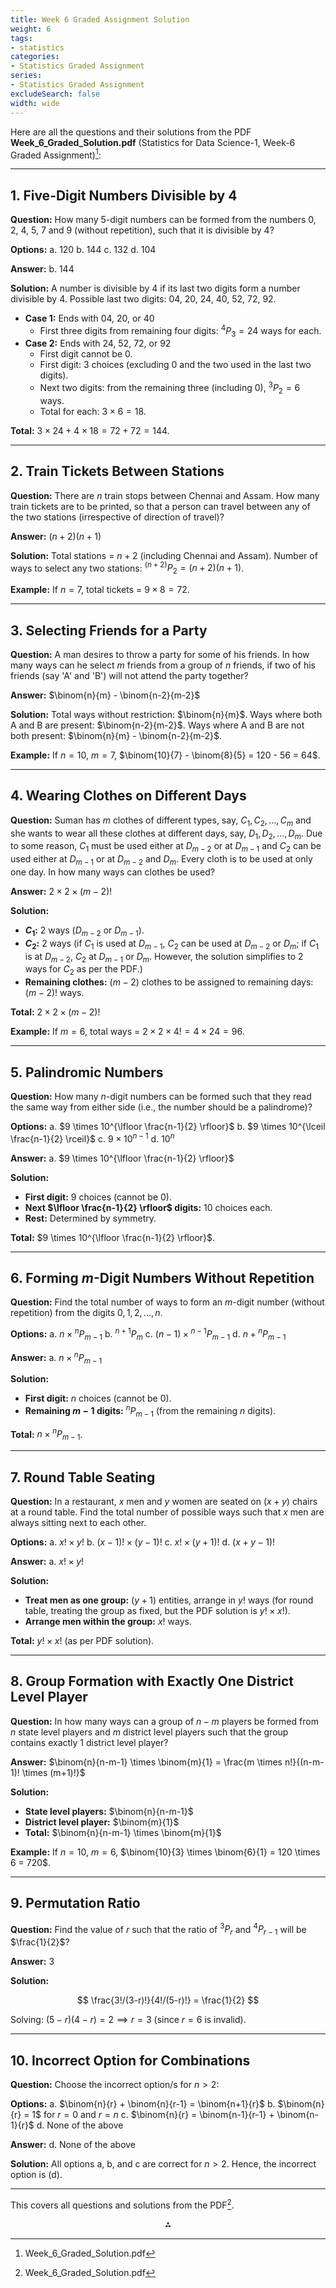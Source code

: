 ```yaml
---
title: Week 6 Graded Assignment Solution
weight: 6
tags: 
- statistics
categories:
- Statistics Graded Assignment
series:
- Statistics Graded Assignment
excludeSearch: false
width: wide
---
```


Here are all the questions and their solutions from the PDF **Week_6_Graded_Solution.pdf** (Statistics for Data Science-1, Week-6 Graded Assignment)[^1]:

---

## **1. Five-Digit Numbers Divisible by 4**

**Question:**
How many 5-digit numbers can be formed from the numbers 0, 2, 4, 5, 7 and 9 (without repetition), such that it is divisible by 4?

**Options:**
a. 120
b. 144
c. 132
d. 104

**Answer:** b. 144

**Solution:**
A number is divisible by 4 if its last two digits form a number divisible by 4.
Possible last two digits: 04, 20, 24, 40, 52, 72, 92.

- **Case 1:** Ends with 04, 20, or 40
    - First three digits from remaining four digits: $^4P_3 = 24$ ways for each.
- **Case 2:** Ends with 24, 52, 72, or 92
    - First digit cannot be 0.
    - First digit: 3 choices (excluding 0 and the two used in the last two digits).
    - Next two digits: from the remaining three (including 0), $^3P_2 = 6$ ways.
    - Total for each: $3 \times 6 = 18$.

**Total:**
$3 \times 24 + 4 \times 18 = 72 + 72 = 144$.

---

## **2. Train Tickets Between Stations**

**Question:**
There are $n$ train stops between Chennai and Assam. How many train tickets are to be printed, so that a person can travel between any of the two stations (irrespective of direction of travel)?

**Answer:**
$(n+2)(n+1)$

**Solution:**
Total stations = $n+2$ (including Chennai and Assam).
Number of ways to select any two stations: $^{(n+2)}P_2 = (n+2)(n+1)$.

**Example:**
If $n=7$, total tickets = $9 \times 8 = 72$.

---

## **3. Selecting Friends for a Party**

**Question:**
A man desires to throw a party for some of his friends. In how many ways can he select $m$ friends from a group of $n$ friends, if two of his friends (say 'A' and 'B') will not attend the party together?

**Answer:**
$\binom{n}{m} - \binom{n-2}{m-2}$

**Solution:**
Total ways without restriction: $\binom{n}{m}$.
Ways where both A and B are present: $\binom{n-2}{m-2}$.
Ways where A and B are not both present: $\binom{n}{m} - \binom{n-2}{m-2}$.

**Example:**
If $n=10$, $m=7$,
$\binom{10}{7} - \binom{8}{5} = 120 - 56 = 64$.

---

## **4. Wearing Clothes on Different Days**

**Question:**
Suman has $m$ clothes of different types, say, $C_1, C_2, ..., C_m$ and she wants to wear all these clothes at different days, say, $D_1, D_2, ..., D_m$. Due to some reason, $C_1$ must be used either at $D_{m-2}$ or at $D_{m-1}$ and $C_2$ can be used either at $D_{m-1}$ or at $D_{m-2}$ and $D_m$. Every cloth is to be used at only one day. In how many ways can clothes be used?

**Answer:**
$2 \times 2 \times (m-2)!$

**Solution:**

- **$C_1$:** 2 ways ($D_{m-2}$ or $D_{m-1}$).
- **$C_2$:** 2 ways (if $C_1$ is used at $D_{m-1}$, $C_2$ can be used at $D_{m-2}$ or $D_m$; if $C_1$ is at $D_{m-2}$, $C_2$ at $D_{m-1}$ or $D_m$. However, the solution simplifies to 2 ways for $C_2$ as per the PDF.)
- **Remaining clothes:** $(m-2)$ clothes to be assigned to remaining days: $(m-2)!$ ways.

**Total:** $2 \times 2 \times (m-2)!$

**Example:**
If $m=6$, total ways = $2 \times 2 \times 4! = 4 \times 24 = 96$.

---

## **5. Palindromic Numbers**

**Question:**
How many $n$-digit numbers can be formed such that they read the same way from either side (i.e., the number should be a palindrome)?

**Options:**
a. $9 \times 10^{\lfloor \frac{n-1}{2} \rfloor}$
b. $9 \times 10^{\lceil \frac{n-1}{2} \rceil}$
c. $9 \times 10^{n-1}$
d. $10^n$

**Answer:** a. $9 \times 10^{\lfloor \frac{n-1}{2} \rfloor}$

**Solution:**

- **First digit:** 9 choices (cannot be 0).
- **Next $\lfloor \frac{n-1}{2} \rfloor$ digits:** 10 choices each.
- **Rest:** Determined by symmetry.

**Total:** $9 \times 10^{\lfloor \frac{n-1}{2} \rfloor}$.

---

## **6. Forming $m$-Digit Numbers Without Repetition**

**Question:**
Find the total number of ways to form an $m$-digit number (without repetition) from the digits $0, 1, 2, ..., n$.

**Options:**
a. $n \times {}^nP_{m-1}$
b. $^{n+1}P_m$
c. $(n-1) \times {}^{n-1}P_{m-1}$
d. $n + {}^nP_{m-1}$

**Answer:** a. $n \times {}^nP_{m-1}$

**Solution:**

- **First digit:** $n$ choices (cannot be 0).
- **Remaining $m-1$ digits:** $^nP_{m-1}$ (from the remaining $n$ digits).

**Total:** $n \times {}^nP_{m-1}$.

---

## **7. Round Table Seating**

**Question:**
In a restaurant, $x$ men and $y$ women are seated on $(x+y)$ chairs at a round table. Find the total number of possible ways such that $x$ men are always sitting next to each other.

**Options:**
a. $x! \times y!$
b. $(x-1)! \times (y-1)!$
c. $x! \times (y+1)!$
d. $(x+y-1)!$

**Answer:** a. $x! \times y!$

**Solution:**

- **Treat men as one group:** $(y+1)$ entities, arrange in $y!$ ways (for round table, treating the group as fixed, but the PDF solution is $y! \times x!$).
- **Arrange men within the group:** $x!$ ways.

**Total:** $y! \times x!$ (as per PDF solution).

---

## **8. Group Formation with Exactly One District Level Player**

**Question:**
In how many ways can a group of $n-m$ players be formed from $n$ state level players and $m$ district level players such that the group contains exactly 1 district level player?

**Answer:**
$\binom{n}{n-m-1} \times \binom{m}{1} = \frac{m \times n!}{(n-m-1)! \times (m+1)!}$

**Solution:**

- **State level players:** $\binom{n}{n-m-1}$
- **District level player:** $\binom{m}{1}$
- **Total:** $\binom{n}{n-m-1} \times \binom{m}{1}$

**Example:**
If $n=10$, $m=6$,
$\binom{10}{3} \times \binom{6}{1} = 120 \times 6 = 720$.

---

## **9. Permutation Ratio**

**Question:**
Find the value of $r$ such that the ratio of ${}^3P_r$ and ${}^4P_{r-1}$ will be $\frac{1}{2}$?

**Answer:** 3

**Solution:**

$$
\frac{3!/(3-r)!}{4!/(5-r)!} = \frac{1}{2}
$$

Solving: $(5-r)(4-r) = 2 \implies r = 3$ (since $r=6$ is invalid).

---

## **10. Incorrect Option for Combinations**

**Question:**
Choose the incorrect option/s for $n > 2$:

**Options:**
a. $\binom{n}{r} + \binom{n}{r-1} = \binom{n+1}{r}$
b. $\binom{n}{r} = 1$ for $r = 0$ and $r = n$
c. $\binom{n}{r} = \binom{n-1}{r-1} + \binom{n-1}{r}$
d. None of the above

**Answer:** d. None of the above

**Solution:**
All options a, b, and c are correct for $n > 2$. Hence, the incorrect option is (d).

---

This covers all questions and solutions from the PDF[^1].

<div style="text-align: center">⁂</div>

[^1]: Week_6_Graded_Solution.pdf

[^2]: https://www.studocu.com/in/document/indian-institute-of-technology-madras/programming-and-data-science/ct-week-6-sols/50798700

[^3]: https://www.scribd.com/document/596282009/MLF-week6-test-questions-V3-solution

[^4]: https://www.scribd.com/document/719953648/JK-Sioklahnd24t

